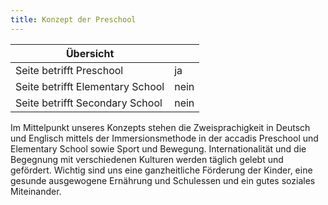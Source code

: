```yaml
---
title: Konzept der Preschool
---
```

| Übersicht | |
| --- | --- |
| Seite betrifft Preschool | ja |
| Seite betrifft Elementary School | nein |
| Seite betrifft Secondary School | nein |

Im Mittelpunkt unseres Konzepts stehen die Zweisprachigkeit in Deutsch und Englisch mittels der Immersionsmethode in der accadis Preschool und Elementary School sowie Sport und Bewegung. Internationalität und die Begegnung mit verschiedenen Kulturen werden täglich gelebt und gefördert. Wichtig sind uns eine ganzheitliche Förderung der Kinder, eine gesunde ausgewogene Ernährung und Schulessen und ein gutes soziales Miteinander.